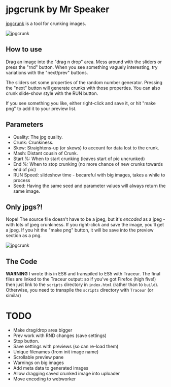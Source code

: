 # jpgcrunk by Mr Speaker

[jpgcrunk](http://www.mrspeaker.net/dev/jpgcrunk/) is a tool for crunking images.

![jpgcrunk](http://www.mrspeaker.net/dev/jpgcrunk/images/jpgcrunka.png)

## How to use

Drag an image into the "drag n drop" area. Mess around with the sliders or press the "rnd" button. When you see something vaguely interesting, try variations with the "next/prev" buttons.

The sliders set some properties of the random number generator. Pressing the "next" button will generate crunks with those properties. You can also crunk slide-show style with the RUN button.

If you see something you like, either right-click and save it, or hit "make png" to add it to your preview list.

## Parameters

- Quality: The jpg quality.
- Crunk: Crunkiness.
- Skew: Straightens-up (or skews) to account for data lost to the crunk.
- Mash: Distant cousin of Crunk.
- Start %: When to start crunking (leaves start of pic uncrunked)
- End %: When to stop crunking (no more chance of new crunks towards end of pic)
- RUN Speed: slideshow time - becareful with big images, takes a while to process
- Seed: Having the same seed and parameter values will always return the same image.

## Only jpgs?! 

Nope! The source file doesn't have to be a jpeg, but it's *encoded* as a jpeg - with lots of jpeg crunkiness. If you right-click and save the image, you'll get a jpeg. If you hit the "make png" button, it will be save into the preview section as a png.

![jpgcrunk](http://www.mrspeaker.net/dev/jpgcrunk/images/icohead.png)

## The Code

**WARNING** I wrote this in ES6 and transpiled to ES5 with Traceur. The final files are linked to the Traceur output: so if you've got Firefox (high five!) then just link to the `scripts` directory in `index.html` (rather than to `build`). Otherwise, you need to transpile the `scripts` directory with `Traceur` (or similar)


# TODO

* Make drag/drop area bigger
* Prev work with RND changes (save settings)
* Stop button.
* Save settings with previews (so can re-load them)
* Unique filenames (from init image name)
* Scrollable preview pane
* Warnings on big images
* Add meta data to generated images
* Allow dragging saved crunked image into uploader
* Move encoding to webworker
